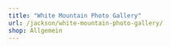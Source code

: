 ```yaml
---
title: "White Mountain Photo Gallery"
url: /jackson/white-mountain-photo-gallery/
shop: Allgemein
---
```

